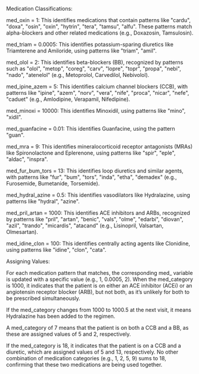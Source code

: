 Medication Classifications:

med_oxin = 1: This identifies medications that contain patterns like "cardu", "doxa", "osin", "oxin", "hytrin", "tera", "tamsu", "alfu". These patterns match alpha-blockers and other related medications (e.g., Doxazosin, Tamsulosin).

med_triam = 0.0005: This identifies potassium-sparing diuretics like Triamterene and Amiloride, using patterns like "triam", "amil".

med_olol = 2: This identifies beta-blockers (BB), recognized by patterns such as "olol", "metop", "coreg", "carv", "lopre", "topr", "propa", "nebi", "nado", "atenelol" (e.g., Metoprolol, Carvedilol, Nebivolol).

med_ipine_azem = 5: This identifies calcium channel blockers (CCB), with patterns like "ipine", "azem", "norv", "vera", "nife", "proca", "nicar", "nefe", "caduet" (e.g., Amlodipine, Verapamil, Nifedipine).

med_minoxi = 10000: This identifies Minoxidil, using patterns like "mino", "xidil".

med_guanfacine = 0.01: This identifies Guanfacine, using the pattern "guan".

med_mra = 9: This identifies mineralocorticoid receptor antagonists (MRAs) like Spironolactone and Eplerenone, using patterns like "spir", "eple", "aldac", "inspra".

med_fur_bum_tors = 13: This identifies loop diuretics and similar agents, with patterns like "fur", "bum", "tors", "inda", "etha", "demadex" (e.g., Furosemide, Bumetanide, Torsemide).

med_hydral_azine = 0.5: This identifies vasodilators like Hydralazine, using patterns like "hydral", "azine".

med_pril_artan = 1000: This identifies ACE inhibitors and ARBs, recognized by patterns like "pril", "artan", "benic", "vals", "olme", "edarbi", "diovan", "azil", "trando", "micardis", "atacand" (e.g., Lisinopril, Valsartan, Olmesartan).

med_idine_clon = 100: This identifies centrally acting agents like Clonidine, using patterns like "idine", "clon", "cata".

Assigning Values:

For each medication pattern that matches, the corresponding med_ variable is updated with a specific value (e.g., 1, 0.0005, 2). 
When the med_category is 1000, it indicates that the patient is on either an ACE inhibitor (ACEi) or an angiotensin receptor blocker (ARB), but not both, as it’s unlikely for both to be prescribed simultaneously.

If the med_category changes from 1000 to 1000.5 at the next visit, it means Hydralazine has been added to the regimen.

A med_category of 7 means that the patient is on both a CCB and a BB, as these are assigned values of 5 and 2, respectively.

If the med_category is 18, it indicates that the patient is on a CCB and a diuretic, which are assigned values of 5 and 13, respectively. No other combination of medication categories (e.g., 1, 2, 5, 9) sums to 18, confirming that these two medications are being used together.
